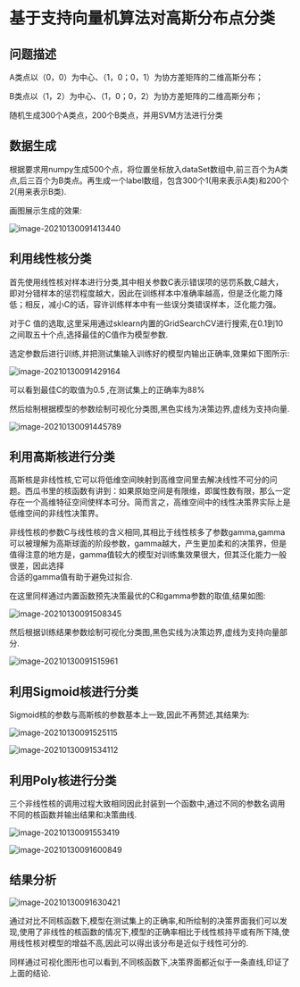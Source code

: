 # 基于支持向量机算法对高斯分布点分类

## 问题描述

A类点以（0，0）为中心、（1，0；0，1）为协方差矩阵的二维高斯分布；

B类点以（1，2）为中心、（1，0；0，2）为协方差矩阵的二维高斯分布；

随机生成300个A类点，200个B类点，并用SVM方法进行分类

## 数据生成

根据要求用numpy生成500个点，将位置坐标放入dataSet数组中,前三百个为A类点,后三百个为B类点。再生成一个label数组，包含300个1(用来表示A类)和200个2(用来表示B类).

画图展示生成的效果:

![image-20210130091413440](https://gitee.com/sun-roc/picture/raw/master/img/image-20210130091413440.png)



## 利用线性核分类

首先使用线性核对样本进行分类,其中相关参数C表示错误项的惩罚系数,C越大，即对分错样本的惩罚程度越大，因此在训练样本中准确率越高，但是泛化能力降低；相反，减小C的话，容许训练样本中有一些误分类错误样本，泛化能力强。

对于C 值的选取,这里采用通过sklearn内置的GridSearchCV进行搜索,在0.1到10之间取五十个点,选择最佳的C值作为模型参数.

选定参数后进行训练,并把测试集输入训练好的模型内输出正确率,效果如下图所示:

![image-20210130091429164](https://gitee.com/sun-roc/picture/raw/master/img/image-20210130091429164.png)

可以看到最佳C的取值为0.5 ,在测试集上的正确率为88%

然后绘制根据模型的参数绘制可视化分类图,黑色实线为决策边界,虚线为支持向量.

![image-20210130091445789](https://gitee.com/sun-roc/picture/raw/master/img/image-20210130091445789.png)

## 利用高斯核进行分类

高斯核是非线性核,它可以将低维空间映射到高维空间里去解决线性不可分的问题。西瓜书里的核函数有讲到：如果原始空间是有限维，即属性数有限，那么一定存在一个高维特征空间使样本可分。简而言之，高维空间中的线性决策界实际上是低维空间的非线性决策界。

非线性核的参数C与线性核的含义相同,其相比于线性核多了参数gamma,gamma可以被理解为高斯球面的阶段参数，gamma越大，产生更加柔和的决策界，但是值得注意的地方是，gamma值较大的模型对训练集效果很大，但其泛化能力一般很差，因此选择\
合适的gamma值有助于避免过拟合.

在这里同样通过内置函数预先决策最优的C和gamma参数的取值,结果如图:

![image-20210130091508345](https://gitee.com/sun-roc/picture/raw/master/img/image-20210130091508345.png)

然后根据训练结果参数绘制可视化分类图,黑色实线为决策边界,虚线为支持向量部分.

![image-20210130091515961](https://gitee.com/sun-roc/picture/raw/master/img/image-20210130091515961.png)

## 利用Sigmoid核进行分类

Sigmoid核的参数与高斯核的参数基本上一致,因此不再赘述,其结果为:

![image-20210130091525115](https://gitee.com/sun-roc/picture/raw/master/img/image-20210130091525115.png)

![image-20210130091534112](https://gitee.com/sun-roc/picture/raw/master/img/image-20210130091534112.png)

## 利用Poly核进行分类

三个非线性核的调用过程大致相同因此封装到一个函数中,通过不同的参数名调用不同的核函数并输出结果和决策曲线.

![image-20210130091553419](https://gitee.com/sun-roc/picture/raw/master/img/image-20210130091553419.png)

![image-20210130091600849](https://gitee.com/sun-roc/picture/raw/master/img/image-20210130091600849.png)

## 结果分析

![image-20210130091630421](https://gitee.com/sun-roc/picture/raw/master/img/image-20210130091630421.png)

通过对比不同核函数下,模型在测试集上的正确率,和所绘制的决策界面我们可以发现,使用了非线性的核函数的情况下,模型的正确率相比于线性核持平或有所下降,使用线性核对模型的增益不高,因此可以得出该分布是近似于线性可分的.

同样通过可视化图形也可以看到,不同核函数下,决策界面都近似于一条直线,印证了上面的结论.
